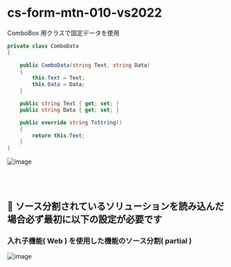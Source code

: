 # cs-form-mtn-010-vs2022
ComboBox 用クラスで固定データを使用

```cs
private class ComboData
{

    public ComboData(string Text, string Data)
    {
        this.Text = Text;
        this.Data = Data;
    }

    public string Text { get; set; }
    public string Data { get; set; }

    public override string ToString()
    {
        return this.Text;
    }
}
```

![image](https://github.com/winofsql/cs-form-mtn-010-vs2022/assets/1501327/d4a15d5b-43cb-49bd-87d5-1f64eaec199b)

<br><br>

## 🔴 ソース分割されているソリューションを読み込んだ場合必ず最初に以下の設定が必要です

### 入れ子機能( Web ) を使用した機能のソース分割( partial )

![image](https://github.com/winofsql/cs-form-mtn-010-vs2022/assets/1501327/171c8266-a28f-4dbd-a7b9-ef208e0615c6)

